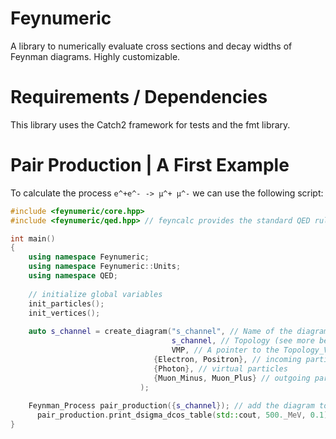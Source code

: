 # Feynumeric
A library to numerically evaluate cross sections and decay widths of Feynman diagrams. Highly customizable.

# Requirements / Dependencies

This library uses the Catch2 framework for tests and the fmt library.

# Pair Production | A First Example

To calculate the process `e^+e^- -> µ^+ µ^-` we can use the following script:

```cpp
#include <feynumeric/core.hpp>
#include <feynumeric/qed.hpp> // feyncalc provides the standard QED rules in this header

int main()
{
    using namespace Feynumeric;
    using namespace Feynumeric::Units;
    using namespace QED;
    
    // initialize global variables
    init_particles();
    init_vertices();
    
    auto s_channel = create_diagram("s_channel", // Name of the diagram (can be anything)
                                    s_channel, // Topology (see more below)
                                    VMP, // A pointer to the Topology_Vertex Manager
	                            {Electron, Positron}, // incoming particles
	                            {Photon}, // virtual particles
	                            {Muon_Minus, Muon_Plus} // outgoing particles
                             );
     
    Feynman_Process pair_production({s_channel}); // add the diagram to the process
	  pair_production.print_dsigma_dcos_table(std::cout, 500._MeV, 0.1); // print to std::cout, sqrt_s is 500 MeV and we go from cos \theta = -1 to 1 in 0.1-sized steps
}

```
